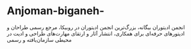 # Anjoman-biganeh-
انجمن ادیتوران بیگانه، بزرگ‌ترین انجمن ادیتوران در روبیکا، مرجع رسمی طراحان و ادیتورهای حرفه‌ای برای همکاری، انتشار آثار و ارتقای مهارت‌های طراحی و ادیت در محیطی سازمان‌یافته و رسمی
